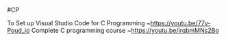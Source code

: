 #CP

To Set up Visual Studio Code for C Programming
~https://youtu.be/77v-Poud_io
Complete C programming course
~https://youtu.be/irqbmMNs2Bo

